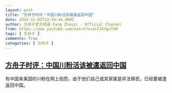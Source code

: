 ```yaml
---
layout: post
title: "方舟子时评：中国川粉活该被遣返回中国"
date: 2024-12-02T13:54:44.000Z
author: 方舟子官方频道 Fang Zhouzi - Official Channel
from: https://www.youtube.com/watch?v=xLFIKXgxTeM
tags: [ 方舟子 ]
comments: True
categories: [ 方舟子 ]
---
```

<!--1733147684000-->
[方舟子时评：中国川粉活该被遣返回中国](https://www.youtube.com/watch?v=xLFIKXgxTeM)
------

<div>
有中国来美国的川粉在网上抱怨，由于他们自己或其家属是非法移民，已经要被遣返回中国。
</div>
